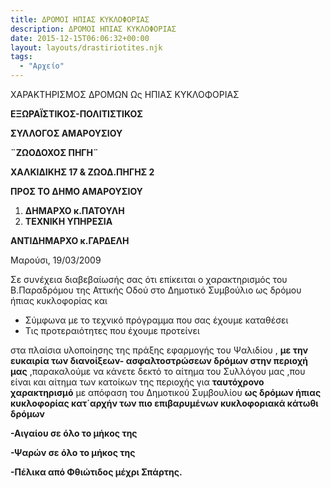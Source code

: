 ```yaml
---
title: ΔΡΟΜΟΙ ΗΠΙΑΣ ΚΥΚΛΟΦΟΡΙΑΣ
description: ΔΡΟΜΟΙ ΗΠΙΑΣ ΚΥΚΛΟΦΟΡΙΑΣ
date: 2015-12-15T06:06:32+00:00
layout: layouts/drastiriotites.njk
tags:
  - "Αρχείο"
---
```


ΧΑΡΑΚΤΗΡΙΣΜΟΣ ΔΡΟΜΩΝ Ως ΗΠΙΑΣ ΚΥΚΛΟΦΟΡΙΑΣ

<!-- excerpt -->

**EΞΩΡΑΪΣΤΙΚΟΣ-ΠΟΛΙΤΙΣΤΙΚΟΣ**

**ΣΥΛΛΟΓΟΣ ΑΜΑΡΟΥΣΙΟΥ**

**¨ΖΩΟΔΟΧΟΣ ΠΗΓΗ¨**

**ΧΑΛΚΙΔΙΚΗΣ 17 &amp; ΖΩΟΔ.ΠΗΓΗΣ 2**

**ΠΡΟΣ ΤΟ ΔΗΜΟ ΑΜΑΡΟΥΣΙΟΥ**

1. **ΔΗΜΑΡΧΟ κ.ΠΑΤΟΥΛΗ**
2. **ΤΕΧΝΙΚΗ ΥΠΗΡΕΣΙΑ**

**ΑΝΤΙΔΗΜΑΡΧΟ κ.ΓΑΡΔΕΛΗ**

Μαρούσι, 19/03/2009

Σε συνέχεια διαβεβαίωσής σας ότι επίκειται ο χαρακτηρισμός του Β.Παραδρόμου της Αττικής Οδού στο Δημοτικό Συμβούλιο ως δρόμου ήπιας κυκλοφορίας και

- Σύμφωνα με το τεχνικό πρόγραμμα που σας έχουμε καταθέσει
- Τις προτεραιότητες που έχουμε προτείνει

στα πλαίσια υλοποίησης της πράξης εφαρμογής του Ψαλιδίου , **με την ευκαιρία των διανοίξεων- ασφαλτοστρώσεων δρόμων στην περιοχή** **μας** ,παρακαλούμε να κάνετε δεκτό το αίτημα του Συλλόγου μας ,που είναι και αίτημα των κατοίκων της περιοχής για **ταυτόχρονο χαρακτηρισμό** με απόφαση του Δημοτικού Συμβουλίου **ως δρόμων ήπιας κυκλοφορίας κατ΄αρχήν των πιο επιβαρυμένων κυκλοφοριακά κάτωθι δρόμων**

**-Αιγαίου σε όλο το μήκος της**

**-Ψαρών σε όλο το μήκος της**

**-Πέλικα από Φθιώτιδος μέχρι Σπάρτης.**
